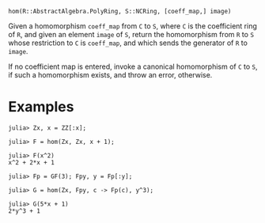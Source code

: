 ```
hom(R::AbstractAlgebra.PolyRing, S::NCRing, [coeff_map,] image)
```

Given a homomorphism `coeff_map` from `C` to `S`, where `C` is the  coefficient ring of `R`, and given an element `image` of `S`, return the homomorphism from `R` to `S` whose restriction  to `C` is `coeff_map`, and which sends the generator of `R` to `image`.

If no coefficient map is entered, invoke a canonical homomorphism of `C` to `S`, if such a homomorphism exists, and throw an error, otherwise.

# Examples

```jldoctest
julia> Zx, x = ZZ[:x];

julia> F = hom(Zx, Zx, x + 1);

julia> F(x^2)
x^2 + 2*x + 1

julia> Fp = GF(3); Fpy, y = Fp[:y];

julia> G = hom(Zx, Fpy, c -> Fp(c), y^3);

julia> G(5*x + 1)
2*y^3 + 1
```
